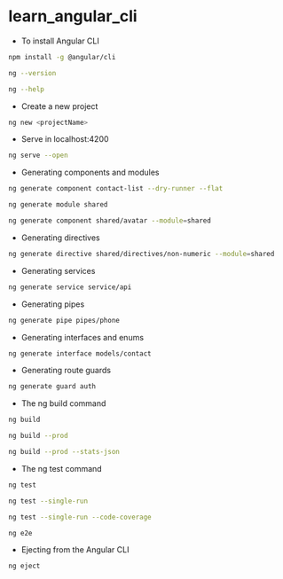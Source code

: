 
# learn_angular_cli

- To install Angular CLI 

```bash
npm install -g @angular/cli

ng --version

ng --help
```

- Create a new project

```bash
ng new <projectName> 
```

- Serve in localhost:4200

```bash
ng serve --open
```

- Generating components and modules 

```bash
ng generate component contact-list --dry-runner --flat

ng generate module shared

ng generate component shared/avatar --module=shared
```

- Generating directives 

```bash
ng generate directive shared/directives/non-numeric --module=shared
```

- Generating services

```bash
ng generate service service/api
```

- Generating pipes

```bash
ng generate pipe pipes/phone
```

- Generating interfaces and enums

```bash
ng generate interface models/contact
```

- Generating route guards

```bash
ng generate guard auth
```

- The ng build command 

```bash
ng build

ng build --prod

ng build --prod --stats-json
```


- The ng test command

```bash
ng test 

ng test --single-run

ng test --single-run --code-coverage

ng e2e
```

- Ejecting from the Angular CLI

```bash
ng eject
```

